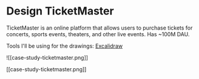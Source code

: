 # Design TicketMaster

TicketMaster is an online platform that allows users to purchase tickets for concerts, sports events, theaters, and other live events. Has ~100M DAU.

Tools I'll be using for the drawings: [Excalidraw](https://excalidraw.com/)

![[case-study-ticketmaster.png]]

[[case-study-ticketmaster.png]]